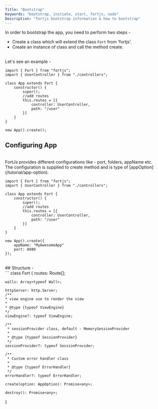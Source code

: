 ```yaml
---
Title: "Bootstrap"
Keywords: "bootstrap, initiate, start, fortjs, node"
Description: "fortjs bootstrap information & how to bootstrap"
---
```


In order to bootstrap the app, you need to perform two steps - 

* Create a class which will extend the class `Fort` from 'fortjs'.
* Create an instance of class and call the method create.

<br>
Let's see an example - 

```
import { Fort } from "fortjs";
import { UserController } from "./controllers";

class App extends Fort {
    constructor() {
        super();
        //add routes
        this.routes = [{
            controller: UserController,
            path: "/user"
        }]
    }
}

new App().create();
```

## Configuring App

<br>
FortJs provides different configurations like - port, folders, appName etc. The configuration is supplied to create method and is type of [appOption](/tutorial/app-option).

```
import { Fort } from "fortjs";
import { UserController } from "./controllers";

class App extends Fort {
    constructor() {
        super();
        //add routes
        this.routes = [{
            controller: UserController,
            path: "/user"
        }]
    }
}

new App().create({
    appName: "MyAwesomeApp"
    port: 8080
});
```

<br>
## Structure - 

<br>
```
class Fort {
    routes: Route[];

    walls: Array<typeof Wall>;

    httpServer: http.Server;
    /**
    * view engine use to render the view
    *
    * @type {typeof ViewEngine}
    */
    viewEngine?: typeof ViewEngine;

    /**
     * sessionProvider class, default - MemorySessionProvider
     *
     * @type {typeof SessionProvider}
     */
    sessionProvider?: typeof SessionProvider;

    /**
     * Custom error handler class
     *
     * @type {typeof ErrorHandler}
     */
    errorHandler?: typeof ErrorHandler;

    create(option: AppOption): Promise<any>;
    
    destroy(): Promise<any>;
}
```